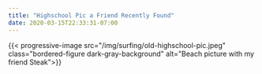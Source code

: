 ```yaml
---
title: "Highschool Pic a Friend Recently Found"
date: 2020-03-15T22:33:31-07:00
---
```

{{< progressive-image src="/img/surfing/old-highschool-pic.jpeg" class="bordered-figure dark-gray-background" alt="Beach picture with my friend Steak">}}
